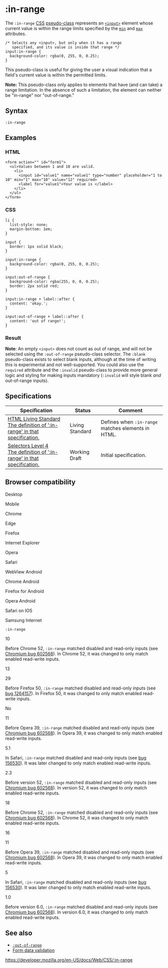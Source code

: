 # :in-range

The `:in-range` [CSS](https://developer.mozilla.org/en-US/docs/Web/CSS) [pseudo-class](pseudo-classes) represents an [`<input>`](https://developer.mozilla.org/en-US/docs/Web/HTML/Element/input) element whose current value is within the range limits specified by the [`min`](https://developer.mozilla.org/en-US/docs/Web/HTML/Element/input#attr-min) and [`max`](https://developer.mozilla.org/en-US/docs/Web/HTML/Element/input#attr-max) attributes.

    /* Selects any <input>, but only when it has a range
       specified, and its value is inside that range */
    input:in-range {
      background-color: rgba(0, 255, 0, 0.25);
    }

This pseudo-class is useful for giving the user a visual indication that a field's current value is within the permitted limits.

**Note:** This pseudo-class only applies to elements that have (and can take) a range limitation. In the absence of such a limitation, the element can neither be "in-range" nor "out-of-range."

## Syntax

    :in-range

## Examples

### HTML

    <form action="" id="form1">
      <ul>Values between 1 and 10 are valid.
        <li>
          <input id="value1" name="value1" type="number" placeholder="1 to 10" min="1" max="10" value="12" required>
          <label for="value1">Your value is </label>
        </li>
      </ul>
    </form>

### CSS

    li {
      list-style: none;
      margin-bottom: 1em;
    }

    input {
      border: 1px solid black;
    }

    input:in-range {
      background-color: rgba(0, 255, 0, 0.25);
    }

    input:out-of-range {
      background-color: rgba(255, 0, 0, 0.25);
      border: 2px solid red;
    }

    input:in-range + label::after {
      content: 'okay.';
    }

    input:out-of-range + label::after {
      content: 'out of range!';
    }

### Result

**Note**: An empty `<input>` does not count as out of range, and will not be selected using the `:out-of-range` pseudo-class selector. The `:blank` pseudo-class exists to select blank inputs, although at the time of writing this is experimental and not well-supported. You could also use the `required` attribute and the `:invalid` pseudo-class to provide more general logic and styling for making inputs mandatory (`:invalid` will style blank _and_ out-of-range inputs).

## Specifications

<table><thead><tr class="header"><th>Specification</th><th>Status</th><th>Comment</th></tr></thead><tbody><tr class="odd"><td><a href="https://html.spec.whatwg.org/multipage/scripting.html#selector-in-range">HTML Living Standard<br />
<span class="small">The definition of ':in-range' in that specification.</span></a></td><td><span class="spec-living">Living Standard</span></td><td>Defines when <code>:in-range</code> matches elements in HTML.</td></tr><tr class="even"><td><a href="https://drafts.csswg.org/selectors-4/#in-range-pseudo">Selectors Level 4<br />
<span class="small">The definition of ':in-range' in that specification.</span></a></td><td><span class="spec-wd">Working Draft</span></td><td>Initial specification.</td></tr></tbody></table>

## Browser compatibility

Desktop

Mobile

Chrome

Edge

Firefox

Internet Explorer

Opera

Safari

WebView Android

Chrome Android

Firefox for Android

Opera Android

Safari on IOS

Samsung Internet

`:in-range`

10

Before Chrome 52, `:in-range` matched disabled and read-only inputs (see [Chromium bug 602568](https://crbug.com/602568)). In Chrome 52, it was changed to only match enabled read-write inputs.

13

29

Before Firefox 50, `:in-range` matched disabled and read-only inputs (see [bug 1264157](https://bugzil.la/1264157)). In Firefox 50, it was changed to only match enabled read-write inputs.

No

11

Before Opera 39, `:in-range` matched disabled and read-only inputs (see [Chromium bug 602568](https://crbug.com/602568)). In Opera 39, it was changed to only match enabled read-write inputs.

5.1

In Safari, `:in-range` matched disabled and read-only inputs (see [bug 156530](https://webkit.org/b/156530)). It was later changed to only match enabled read-write inputs.

2.3

Before version 52, `:in-range` matched disabled and read-only inputs (see [Chromium bug 602568](https://crbug.com/602568)). In version 52, it was changed to only match enabled read-write inputs.

18

Before Chrome 52, `:in-range` matched disabled and read-only inputs (see [Chromium bug 602568](https://crbug.com/602568)). In Chrome 52, it was changed to only match enabled read-write inputs.

16

11

Before Opera 39, `:in-range` matched disabled and read-only inputs (see [Chromium bug 602568](https://crbug.com/602568)). In Opera 39, it was changed to only match enabled read-write inputs.

5

In Safari, `:in-range` matched disabled and read-only inputs (see [bug 156530](https://webkit.org/b/156530)). It was later changed to only match enabled read-write inputs.

1.0

Before version 6.0, `:in-range` matched disabled and read-only inputs (see [Chromium bug 602568](https://crbug.com/602568)). In version 6.0, it was changed to only match enabled read-write inputs.

## See also

- [`:out-of-range`](:out-of-range)
- [Form data validation](https://developer.mozilla.org/en-US/docs/Learn/Forms/Form_validation)

<a href="https://developer.mozilla.org/en-US/docs/Web/CSS/:in-range" class="_attribution-link">https://developer.mozilla.org/en-US/docs/Web/CSS/:in-range</a>
